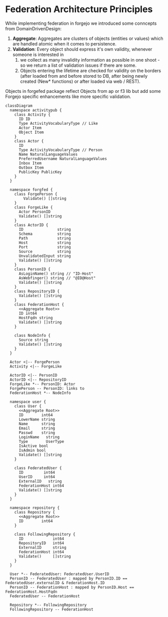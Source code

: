 # Federation Architecture Principles

While implementing federation in forgejo we introduced some conncepts from DomainDrivenDesign:

1. **Aggregate**: Aggregates are clusters of objects (entities or values) which are handled atomic when it comes to persistence.
2. **Validation**: Every object should express it's own validity, whenever someone is interested in
   1. we collect as many invalidity information as possible in one shoot - so we return a list of validation issues if there are some.
   2. Objects entering the lifetime are checked for validity on the borders (after loaded from and before stored to DB, after being newly created (New* functions) or after loaded via web / REST).

Objects in forgefed package reflect Objects from ap or f3 lib but add some Forgejo specific enhancements like more specific validation.


```mermaid
classDiagram
  namespace activitypub {
    class Activity {
      ID ID
      Type ActivityVocabularyType // Like
      Actor Item
      Object Item
    }
    class Actor {
      ID
      Type ActivityVocabularyType // Person
      Name NaturalLanguageValues
      PreferredUsername NaturalLanguageValues
      Inbox Item
      Outbox Item
      PublicKey PublicKey
    }
  }

  namespace forgfed {
    class ForgePerson {
        Validate() []string
    }
    class ForgeLike {
      Actor PersonID
      Validate() []string
    }
    class ActorID {
      ID               string
      Schema           string
      Path             string
      Host             string
      Port             string
      Source           string
      UnvalidatedInput string
      Validate() []string
    }
    class PersonID {
      AsLoginName() string // "ID-Host"
      AsWebfinger() string // "@ID@Host"
      Validate() []string
    }
    class RepositoryID {
      Validate() []string
    }
    class FederationHost {
      <<Aggregate Root>>
      ID int64
      HostFqdn string
      Validate() []string 
    }

    class NodeInfo {
      Source string
      Validate() []string
    }
  }

  Actor <|-- ForgePerson
  Activity <|-- ForgeLike
  
  ActorID <|-- PersonID
  ActorID <|-- RepositoryID
  ForgeLike *-- PersonID: Actor
  ForgePerson -- PersonID: links to
  FederationHost *-- NodeInfo

  namespace user {
    class User {
      <<Aggregate Root>>
      ID        int64
      LowerName string
      Name      string
      Email     string
      Passwd    string
      LoginName   string
      Type        UserType
      IsActive bool
      IsAdmin bool
      Validate() []string
    }

    class FederatedUser {
      ID         int64
      UserID     int64
      ExternalID   string
      FederationHost int64
      Validate() []string
    }
  }

  namespace repository {
    class Repository {
      <<Aggregate Root>>
      ID        int64      
    }

    class FollowingRepository {
      ID             int64
      RepositoryID   int64
      ExternalID     string
      FederationHost int64
      Validate()     []string
    }
  }

  User *-- FederatedUser: FederatedUser.UserID
  PersonID -- FederatedUser : mapped by PersonID.ID == FederatedUser.externalID & FederationHost.ID
  PersonID -- FederationHost : mapped by PersonID.Host == FederationHost.HostFqdn
  FederatedUser -- FederationHost 

  Repository *-- FollowingRepository
  FollowingRepository -- FederationHost
```
